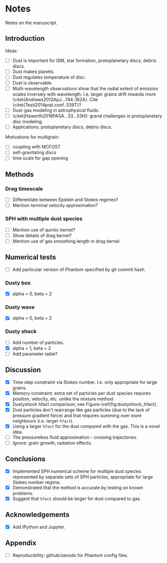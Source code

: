 Notes
=====

Notes on the manuscript.

Introduction
------------

Ideas:

- [ ] Dust is important for ISM, star formation, protoplanetary discs, debris discs.
- [ ] Dust makes planets.
- [ ] Dust regulates temperature of disc.
- [ ] Dust is observable.
- [ ] Multi-wavelength observations show that the radial extent of emission scales inversely with wavelength. I.e. larger grains drift inwards more \citet{Andrews2012ApJ...744..162A}. Cite \citet{Testi2014prpl.conf..339T}?
- [ ] Dust-gas modeling in astrophysical fluids.
- [ ] \citet{Haworth2016PASA...33...53H}: grand challenges in protoplanetary disc modeling.
- [ ] Applications: protoplanetary discs, debris discs.

Motivations for multigrain:

- [ ] coupling with MCFOST
- [ ] self-gravitating discs
- [ ] time scale for gap opening

Methods
-------

### Drag timescale

- [ ] Differentiate between Epstein and Stokes regimes?
- [ ] Mention terminal velocity approximation?

### SPH with multiple dust species

- [ ] Mention use of quintic kernel?
- [ ] Show details of drag kernel?
- [ ] Mention use of gas smoothing length in drag kernel.

Numerical tests
---------------

- [ ] Add particular version of Phantom specified by git commit hash.

### Dusty box

- [x] alpha = 0, beta = 2

### Dusty wave

- [x] alpha = 0, beta = 2

### Dusty shock

- [ ] Add number of particles.
- [x] alpha = 1, beta = 2
- [ ] Add parameter table?

Discussion
----------

- [x] Time step constraint via Stokes number. I.e. only appropriate for large grains.
- [x] Memory constraint: extra set of particles per dust species requires position, velocity, etc. unlike the mixture method.
- [x] Dustyshock hfact comparison; see Figure~\ref{fig:dustyshock_hfact}.
- [x] Dust particles don't rearrange like gas particles (due to the lack of pressure gradient force) and that requires summing over more neighbours (i.e. larger `hfact`).
- [x] Using a larger `hfact` for the dust compared with the gas. This is a novel idea.
- [ ] The pressureless fluid approximation - crossing trajectories.
- [ ] Ignore: grain growth; radiation effects.

Conclusions
-----------

- [x] Implemented SPH numerical scheme for multiple dust species represented by separate sets of SPH particles, appropriate for large Stokes number regime.
- [x] Demonstrated that the method is accurate by testing on known problems.
- [x] Suggest that `hfact` should be larger for dust compared to gas.

Acknowledgements
----------------

- [x] Add IPython and Jupyter.

Appendix
--------

- [ ] Reproducibility: github/zenodo for Phantom config files.
